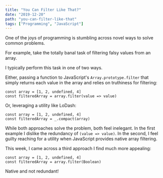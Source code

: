```yaml
---
title: "You Can Filter Like That?"
date: "2019-12-20"
path: "you-can-filter-like-that"
tags: ["Programming", "JavaScript"]
---
```


One of the joys of programming is stumbling across novel ways to solve common problems.

For example, take the totally banal task of filtering falsy values from an array.

I typically perform this task in one of two ways.

Either, passing a function to JavaScript's `Array.prototype.filter` that simply returns each value in the array and relies on truthiness for filtering:

```
const array = [1, 2, undefined, 4]
const filteredArray = array.filter(value => value)
```

Or, leveraging a utility like LoDash:

```
const array = [1, 2, undefined, 4]
const filteredArray = _.compact(array)
```

While both approaches solve the problem, both feel inelegant. In the first example I dislike the redundancy of `(value => value)`. In the second, I feel guilty reaching for a utility when JavaScript provides native array filtering.

This week, I came across a third approach I find much more appealing:

```
const array = [1, 2, undefined, 4]
const filteredArray = array.filter(Boolean)
```

Native and not redundant!

